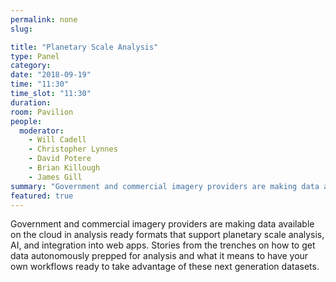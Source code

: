```yaml
---
permalink: none
slug:

title: "Planetary Scale Analysis"
type: Panel
category:
date: "2018-09-19"
time: "11:30"
time_slot: "11:30"
duration:
room: Pavilion
people:
  moderator:
    - Will Cadell
    - Christopher Lynnes
    - David Potere
    - Brian Killough
    - James Gill
summary: "Government and commercial imagery providers are making data available on the cloud in analysis ready formats that support planetary scale analysis, AI, and integration into web apps. Stories from the trenches on how to get data autonomously prepped for analysis and what it means to have your own workflows ready to take advantage of these next generation datasets."
featured: true
---
```

Government and commercial imagery providers are making data available on the cloud in analysis ready formats that support planetary scale analysis, AI, and integration into web apps. Stories from the trenches on how to get data autonomously prepped for analysis and what it means to have your own workflows ready to take advantage of these next generation datasets.
